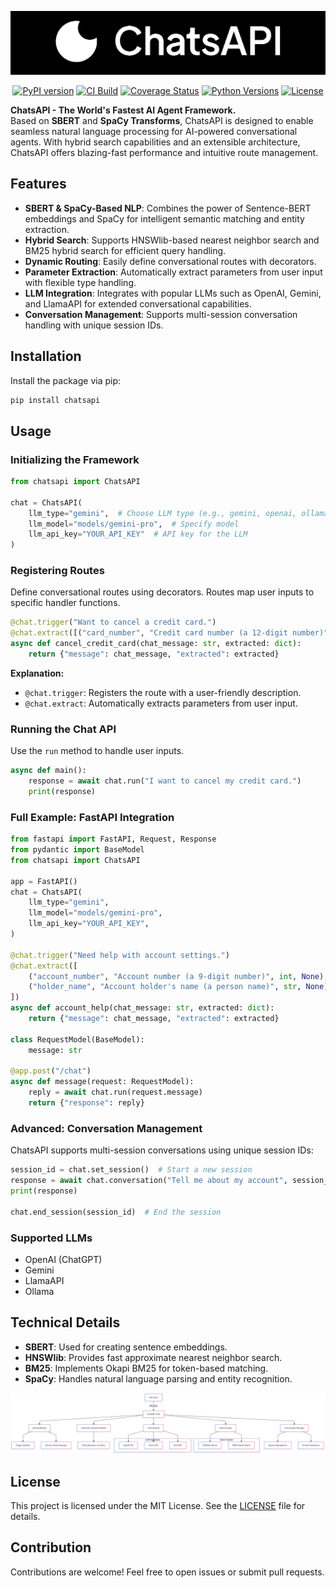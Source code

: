 ![ChatsAPI-Banner.png](docs_src%2Fimages%2FChatsAPI-Banner.png)

<div align="center">
  
  [![PyPI version](https://badge.fury.io/py/chatsapi.svg)](https://badge.fury.io/py/chatsapi)
  [![CI Build](https://github.com/chatsapi/ChatsAPI/actions/workflows/publish.yml/badge.svg)](https://github.com/chatsapi/ChatsAPI/actions/workflows/publish.yml)
  [![Coverage Status](https://coveralls.io/repos/github/chatsapi/ChatsAPI/badge.svg?branch=main)](https://coveralls.io/github/chatsapi/ChatsAPI?branch=main)
  [![Python Versions](https://img.shields.io/pypi/pyversions/chatsapi.svg)](https://pypi.org/project/chatsapi/)
  [![License](https://img.shields.io/github/license/chatsapi/ChatsAPI)](https://github.com/chatsapi/ChatsAPI/blob/main/LICENSE)

</div>


**ChatsAPI - The World's Fastest AI Agent Framework.**  
Based on **SBERT** and **SpaCy Transforms**, ChatsAPI is designed to enable seamless natural language processing for AI-powered conversational agents. With hybrid search capabilities and an extensible architecture, ChatsAPI offers blazing-fast performance and intuitive route management.



## Features

- **SBERT & SpaCy-Based NLP**: Combines the power of Sentence-BERT embeddings and SpaCy for intelligent semantic matching and entity extraction.
- **Hybrid Search**: Supports HNSWlib-based nearest neighbor search and BM25 hybrid search for efficient query handling.
- **Dynamic Routing**: Easily define conversational routes with decorators.
- **Parameter Extraction**: Automatically extract parameters from user input with flexible type handling.
- **LLM Integration**: Integrates with popular LLMs such as OpenAI, Gemini, and LlamaAPI for extended conversational capabilities.
- **Conversation Management**: Supports multi-session conversation handling with unique session IDs.


## Installation

Install the package via pip:

```bash
pip install chatsapi
```


## Usage

### Initializing the Framework

```python
from chatsapi import ChatsAPI

chat = ChatsAPI(
    llm_type="gemini",  # Choose LLM type (e.g., gemini, openai, ollama)
    llm_model="models/gemini-pro",  # Specify model
    llm_api_key="YOUR_API_KEY"  # API key for the LLM
)
```


### Registering Routes

Define conversational routes using decorators. Routes map user inputs to specific handler functions.

```python
@chat.trigger("Want to cancel a credit card.")
@chat.extract([("card_number", "Credit card number (a 12-digit number)", str, None)])
async def cancel_credit_card(chat_message: str, extracted: dict):
    return {"message": chat_message, "extracted": extracted}
```

**Explanation:**
- `@chat.trigger`: Registers the route with a user-friendly description.
- `@chat.extract`: Automatically extracts parameters from user input.


### Running the Chat API

Use the `run` method to handle user inputs.

```python
async def main():
    response = await chat.run("I want to cancel my credit card.")
    print(response)
```


### Full Example: FastAPI Integration

```python
from fastapi import FastAPI, Request, Response
from pydantic import BaseModel
from chatsapi import ChatsAPI

app = FastAPI()
chat = ChatsAPI(
    llm_type="gemini",
    llm_model="models/gemini-pro",
    llm_api_key="YOUR_API_KEY",
)

@chat.trigger("Need help with account settings.")
@chat.extract([
    ("account_number", "Account number (a 9-digit number)", int, None),
    ("holder_name", "Account holder's name (a person name)", str, None)
])
async def account_help(chat_message: str, extracted: dict):
    return {"message": chat_message, "extracted": extracted}

class RequestModel(BaseModel):
    message: str

@app.post("/chat")
async def message(request: RequestModel):
    reply = await chat.run(request.message)
    return {"response": reply}
```


### Advanced: Conversation Management

ChatsAPI supports multi-session conversations using unique session IDs:

```python
session_id = chat.set_session()  # Start a new session
response = await chat.conversation("Tell me about my account", session_id)
print(response)

chat.end_session(session_id)  # End the session
```


### Supported LLMs

- OpenAI (ChatGPT)
- Gemini
- LlamaAPI
- Ollama


## Technical Details

- **SBERT**: Used for creating sentence embeddings.
- **HNSWlib**: Provides fast approximate nearest neighbor search.
- **BM25**: Implements Okapi BM25 for token-based matching.
- **SpaCy**: Handles natural language parsing and entity recognition.


![logical_flow.png](docs_src%2Fimages%2Flogical_flow.png)


## License

This project is licensed under the MIT License. See the [LICENSE](LICENSE) file for details.


## Contribution

Contributions are welcome! Feel free to open issues or submit pull requests.